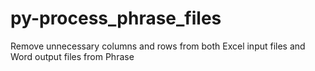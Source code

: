 # py-process_phrase_files
Remove unnecessary columns and rows from both Excel input files and Word output files from Phrase

